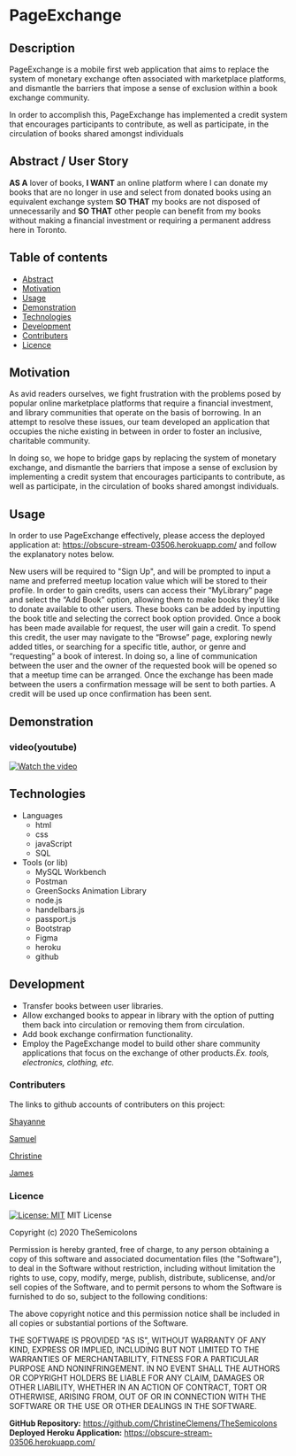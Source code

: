 # PageExchange
## Description
PageExchange is a mobile first web application that aims to replace the system of monetary exchange often associated with marketplace platforms, and dismantle the barriers that impose a sense of exclusion within a book exchange community.    
 
In order to accomplish this, PageExchange has implemented a credit system that encourages participants to contribute, as well as participate, in the circulation of books shared amongst individuals

## Abstract / User Story

**AS A** lover of books, 
**I WANT** an online platform where I can donate my books that are no longer in use and select from donated books using an equivalent exchange system
**SO THAT** my books are not disposed of unnecessarily and
**SO THAT** other people can benefit from my books without making a financial investment or requiring a permanent address here in Toronto.

## Table of contents
* [Abstract](#Abstract)
* [Motivation](#Motivation)
* [Usage](#Usage)
* [Demonstration](#Demonstration)
* [Technologies](#Technologies)
* [Development](#Development)
* [Contributers](#Contributers)
* [Licence](#Licence)

## Motivation

As avid readers ourselves, we fight frustration with the problems posed by popular online marketplace platforms that require a financial investment, and library communities that operate on the basis of borrowing. In an attempt to resolve these issues, our team developed an application that occupies the niche existing in between in order to foster an inclusive, charitable community.
 
In doing so, we hope to bridge gaps by replacing the system of monetary exchange, and dismantle the barriers that impose a sense of exclusion by implementing a credit system that encourages participants to contribute, as well as participate, in the circulation of books shared amongst individuals.


## Usage
 
In order to use PageExchange effectively, please access the deployed application at: https://obscure-stream-03506.herokuapp.com/ and follow the explanatory notes below.

New users will be required to "Sign Up", and will be prompted to input a name and preferred meetup location value which will be stored to their profile. In order to gain credits, users can access their “MyLibrary” page and select the “Add Book” option, allowing them to make books they’d like to donate available to other users. These books can be added by inputting the book title and selecting the correct book option provided. Once a book has been made available for request, the user will gain a credit. To spend this credit, the user may navigate to the “Browse” page, exploring newly added titles, or searching for a specific title, author, or genre and “requesting” a book of interest. In doing so, a line of communication between the user and the owner of the requested book will be opened so that a meetup time can be arranged. Once the exchange has been made between the users a confirmation message will be sent to both parties. A credit will be used up once confirmation has been sent.


## Demonstration
### video(youtube)
[![Watch the video](https://img.youtube.com/vi/IxbFA8j9CGw/0.jpg)](https://youtu.be/IxbFA8j9CGw)


## Technologies

* Languages
    * html
    * css
    * javaScript
    * SQL
* Tools (or lib)
    * MySQL Workbench
    * Postman
    * GreenSocks Animation Library
    * node.js
    * handelbars.js
    * passport.js
    * Bootstrap
    * Figma
    * heroku
    * github

## Development
* Transfer books between user libraries.
* Allow exchanged books to appear in library with the option of putting them back into circulation or removing them from circulation.
* Add book exchange confirmation functionality.
* Employ the PageExchange model to build other share community applications that focus on the exchange of other products._Ex. tools, electronics, clothing, etc._


### Contributers

The links to github accounts of contributers on this project:

[Shayanne](https://github.com/ShayanneSamarasinghe)

[Samuel](https://github.com/samuelyoo)

[Christine](https://github.com/ChristineClemens)

[James](https://github.com/titanian229)


### Licence
[![License: MIT](https://img.shields.io/badge/License-MIT-yellow.svg)](https://opensource.org/licenses/MIT)
MIT License

Copyright (c) 2020 TheSemicolons

Permission is hereby granted, free of charge, to any person obtaining a copy of this software and associated documentation files (the "Software"), to deal in the Software without restriction, including without limitation the rights to use, copy, modify, merge, publish, distribute, sublicense, and/or sell copies of the Software, and to permit persons to whom the Software is furnished to do so, subject to the following conditions:

The above copyright notice and this permission notice shall be included in all copies or substantial portions of the Software.

THE SOFTWARE IS PROVIDED "AS IS", WITHOUT WARRANTY OF ANY KIND, EXPRESS OR IMPLIED, INCLUDING BUT NOT LIMITED TO THE WARRANTIES OF MERCHANTABILITY, FITNESS FOR A PARTICULAR PURPOSE AND NONINFRINGEMENT. IN NO EVENT SHALL THE AUTHORS OR COPYRIGHT HOLDERS BE LIABLE FOR ANY CLAIM, DAMAGES OR OTHER LIABILITY, WHETHER IN AN ACTION OF CONTRACT, TORT OR OTHERWISE, ARISING FROM, OUT OF OR IN CONNECTION WITH THE SOFTWARE OR THE USE OR OTHER DEALINGS IN THE SOFTWARE.

**GitHub Repository:** https://github.com/ChristineClemens/TheSemicolons     
**Deployed Heroku Application:** https://obscure-stream-03506.herokuapp.com/
